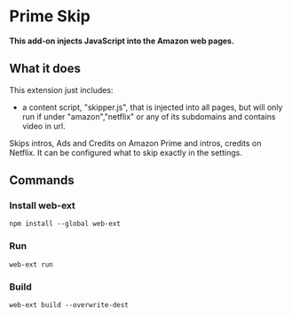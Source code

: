 # Prime Skip

**This add-on injects JavaScript into the Amazon web pages.**

## What it does

This extension just includes:

* a content script, "skipper.js", that is injected into all pages, but will only run if under "amazon","netflix" or any of its subdomains and contains video in url.

Skips intros, Ads and Credits on Amazon Prime and intros, credits on Netflix. It can be configured what to skip exactly in the settings.
## Commands
### Install web-ext
```npm install --global web-ext```
### Run
```web-ext run```
### Build
```web-ext build --overwrite-dest```